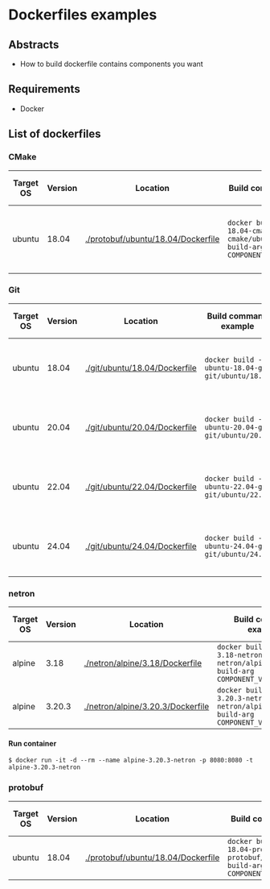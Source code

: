 # Dockerfiles examples

## Abstracts

* How to build dockerfile contains components you want

## Requirements

* Docker

## List of dockerfiles

### CMake

|Target OS|Version|Location|Build command example|Run command example|
|---|---|---|---|---|
|ubuntu|18.04|[./protobuf/ubuntu/18.04/Dockerfile](./protobuf/ubuntu/18.04/Dockerfile)|`docker build -t ubuntu-18.04-cmake cmake/ubuntu/18.04 --build-arg COMPONENT_VERSION=3.25.1`|`docker run --rm -it ubuntu-18.04-cmake cmake --version`|

### Git

|Target OS|Version|Location|Build command example|Run command example|
|---|---|---|---|---|
|ubuntu|18.04|[./git/ubuntu/18.04/Dockerfile](./git/ubuntu/18.04/Dockerfile)|`docker build -t ubuntu-18.04-git git/ubuntu/18.04`|`docker run --rm -it ubuntu-18.04-git git --version`|
|ubuntu|20.04|[./git/ubuntu/20.04/Dockerfile](./git/ubuntu/20.04/Dockerfile)|`docker build -t ubuntu-20.04-git git/ubuntu/20.04`|`docker run --rm -it ubuntu-20.04-git git --version`|
|ubuntu|22.04|[./git/ubuntu/22.04/Dockerfile](./git/ubuntu/22.04/Dockerfile)|`docker build -t ubuntu-22.04-git git/ubuntu/22.04`|`docker run --rm -it ubuntu-22.04-git git --version`|
|ubuntu|24.04|[./git/ubuntu/24.04/Dockerfile](./git/ubuntu/24.04/Dockerfile)|`docker build -t ubuntu-24.04-git git/ubuntu/24.04`|`docker run --rm -it ubuntu-24.04-git git --version`|

### netron

|Target OS|Version|Location|Build command example|Run command example|
|---|---|---|---|---|
|alpine|3.18|[./netron/alpine/3.18/Dockerfile](./netron/alpine/3.18/Dockerfile)|`docker build -t alpine-3.18-netron netron/alpine/3.18 --build-arg COMPONENT_VERSION=7.9.5`|-|
|alpine|3.20.3|[./netron/alpine/3.20.3/Dockerfile](./netron/alpine/3.20.3/Dockerfile)|`docker build -t alpine-3.20.3-netron netron/alpine/3.20.3 --build-arg COMPONENT_VERSION=7.9.5`|-|

#### Run container

````shell
$ docker run -it -d --rm --name alpine-3.20.3-netron -p 8080:8080 -t alpine-3.20.3-netron
````

### protobuf

|Target OS|Version|Location|Build command example|Run command example|
|---|---|---|---|---|
|ubuntu|18.04|[./protobuf/ubuntu/18.04/Dockerfile](./protobuf/ubuntu/18.04/Dockerfile)|`docker build -t ubuntu-18.04-protobuf protobuf/ubuntu/18.04 --build-arg COMPONENT_VERSION=v3.20.3`|-|
